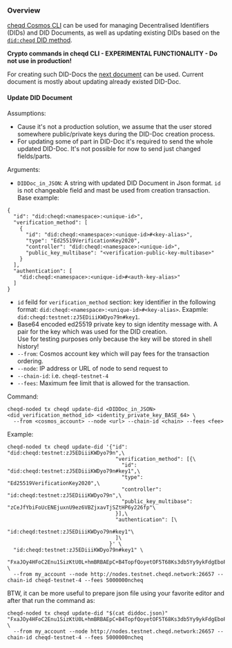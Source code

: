 ### Overview

[cheqd Cosmos CLI](https://github.com/cheqd/cheqd-node/blob/4b36c0a5f767b7d4fb91341bc732d54471702dac/docs/cheqd-cli/README.md) can be used for managing Decentralised Identifiers (DIDs) and DID Documents, as well as updating existing DIDs based on the [`did:cheqd` DID method](https://github.com/cheqd/cheqd-node/blob/4b36c0a5f767b7d4fb91341bc732d54471702dac/architecture/adr-list/adr-002-cheqd-did-method.md).

**Crypto commands in cheqd CLI - EXPERIMENTAL FUNCTIONALITY - Do not use in production!**

For creating such DID-Docs the [next document](./create-did-and-did-document.md) can be used.
Current document is mostly about updating already existed DID-Doc.

#### Update DID Document

Assumptions:

- Cause it's not a production solution, we assume that the user stored somewhere public/private keys during the DID-Doc creation process.
- For updating some of part in DID-Doc it's required to send the whole updated DID-Doc. It's not possible for now to send just changed fields/parts.

Arguments:

* `DIDDoc_in_JSON`: A string with updated DID Document in Json format. `id` is not changeable field and mast be used from creation transaction. Base example:

```
{
  "id": "did:cheqd:<namespace>:<unique-id>",
  "verification_method": [
    {
      "id": "did:cheqd:<namespace>:<unique-id>#<key-alias>",
      "type": "Ed25519VerificationKey2020",
      "controller": "did:cheqd:<namespace>:<unique-id>",
      "public_key_multibase": "<verification-public-key-multibase>"
    }
  ],
  "authentication": [
    "did:cheqd:<namespace>:<unique-id>#<auth-key-alias>"
  ]
}
```

* `id` feild for `verification_method` section: key identifier in the following format: `did:cheqd:<namespace>:<unique-id>#<key-alias>`. Exapmle: `did:cheqd:testnet:zJ5EDiiiKWDyo79n#key1`.
*  Base64 encoded ed25519 private key to sign identity message with. A pair for the key which was used for the DID creation.\
  Use for testing purposes only because the key will be stored in shell history!
* `--from`: Cosmos account key which will pay fees for the transaction ordering.
* `--node`: IP address or URL of node to send request to
* `--chain-id`: i.e. `cheqd-testnet-4`
* `--fees`: Maximum fee limit that is allowed for the transaction.

Command:

```
cheqd-noded tx cheqd update-did <DIDDoc_in_JSON> <did_verification_method_id> <identity_private_key_BASE_64> \
  --from <cosmos_account> --node <url> --chain-id <chain> --fees <fee>
```

Example:

```
cheqd-noded tx cheqd update-did '{"id": "did:cheqd:testnet:zJ5EDiiiKWDyo79n",\
                                   "verification_method": [{\
                                     "id": "did:cheqd:testnet:zJ5EDiiiKWDyo79n#key1",\
                                     "type": "Ed25519VerificationKey2020",\
                                     "controller": "id:cheqd:testnet:zJ5EDiiiKWDyo79n",\
                                     "public_key_multibase": "zCeJfYbiFoUcENEjuxnU9ez6VBZjxavTjSZtHP6y226fp"\
                                   }],\
                                   "authentication": [\
                                     "id:cheqd:testnet:zJ5EDiiiKWDyo79n#key1"\
                                   ]\
                                 }' \
  "id:cheqd:testnet:zJ5EDiiiKWDyo79n#key1" \
  "FxaJOy4HFoC2Enu1SizKtU0L+hmBRBAEpC+B4TopfQoyetOF5T68Ks3db5Yy9ykFdgEboPUes3m6wvXNLpbv+Q==" \
  --from my_account --node http://nodes.testnet.cheqd.network:26657 --chain-id cheqd-testnet-4 --fees 5000000ncheq
```

BTW, it can be more useful to prepare json file using your favorite editor and after that run the command as:

```
cheqd-noded tx cheqd update-did "$(cat diddoc.json)" "FxaJOy4HFoC2Enu1SizKtU0L+hmBRBAEpC+B4TopfQoyetOF5T68Ks3db5Yy9ykFdgEboPUes3m6wvXNLpbv+Q==" \
  --from my_account --node http://nodes.testnet.cheqd.network:26657 --chain-id cheqd-testnet-4 --fees 5000000ncheq
```

